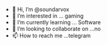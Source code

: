 - 👋 Hi, I’m @soundarvox
- 👀 I’m interested in ... gaming
- 🌱 I’m currently learning ... Software
- 💞️ I’m looking to collaborate on ...no
- 📫 How to reach me ...telegram

<!---
soundarvox/soundarvox is a ✨ special ✨ repository because its `README.md` (this file) appears on your GitHub profile.
You can click the Preview link to take a look at your changes.
--->
